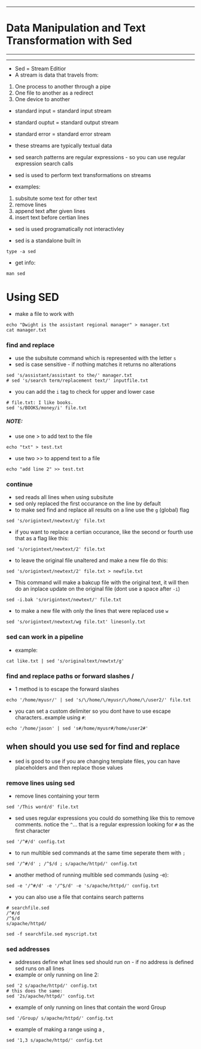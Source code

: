 ***
# Data Manipulation and Text Transformation with Sed
***
***
* Sed = Stream Editior
* A stream is data that travels from:
1.  One process to another through a pipe
2. One file to another as a redirect
3. One device to another
* standard input = standard input stream
* standard ouptut = standard output stream 
* standard error = standard error stream 
* these streams are typically textual data
* sed search patterns are regular expressions - so you can use regular expression search calls

* sed is used to perform text transformations on streams
* examples:
1. subsitute some text for other text
2. remove lines
3. append text after given lines
4. insert text before certian lines
* sed is used programatically not interactivley 


* sed is a standalone built in
```
type -a sed
```
* get info:
```
man sed
```

# Using SED
* make a file to work with
```
echo "Dwight is the assistant regional manager" > manager.txt
cat manager.txt 
```
### find and replace
* use the subsitute command which is represented with the letter ```s```
* sed is case sensitive - if nothing matches it returns no alterations
```
sed 's/assistant/assistant to the/' manager.txt
# sed 's/search term/replacement text/' inputfile.txt
```
* you can add the ```i``` tag to check for upper and lower case
```
# file.txt: I like books.
sed 's/BOOKS/money/i' file.txt
```
##### NOTE:
* use one > to add text to the file
```
echo "txt" > test.txt
```
* use two >> to append text to a file
```
echo "add line 2" >> test.txt
```
### continue
* sed reads all lines when using subsitute 
* sed only replaced the first occurance on the line by default
* to make sed find and replace all results on a line use the ```g``` (global) flag
```
sed 's/origintext/newtext/g' file.txt
```
* if you want to replace a certian occurance, like the second or fourth use that as a flag like this:
```
sed 's/origintext/newtext/2' file.txt
```
* to leave the original file unaltered and make a new file do this:
```
sed 's/origintext/newtext/2' file.txt > newfile.txt
```
* This command will make a bakcup file with the original text, it will then do an inplace update on the original file (dont use a space after ```-i```)
```
sed -i.bak 's/origintext/newtext/' file.txt
```
* to make a new file with only the lines that were replaced use ```w```
```
sed 's/origintext/newtext/wg file.txt' linesonly.txt
```
### sed can work in a pipeline
* example:
```
cat like.txt | sed 's/originaltext/newtxt/g'
```
### find and replace paths or forward slashes / 
* 1 method is to escape the forward slashes 
```
echo '/home/myusr/' | sed 's/\/home/\/myusr/\/home/\/user2/' file.txt
```
* you can set a custom delimiter so you dont have to use escape characters..example using ```#```:
```
echo '/home/jason' | sed 's#/home/myusr#/home/user2#'
```


## when should you use sed for find and replace
* sed is good to use if you are changing template files, you can have placeholders and then replace those values

### remove lines using sed 
* remove lines containing your term
```
sed '/This word/d' file.txt
```
* sed uses regular expressions you could do something like this to remove comments. notice the ```^```... that is a regular expression looking for ```#``` as the first character
```
sed '/^#/d' config.txt
```
*  to run multible sed commands at the same time seperate them with ```;```
```
sed '/^#/d' ; /^$/d ; s/apache/httpd/' config.txt
```
* another method of running multible sed commands (using -e):
```
sed -e '/^#/d' -e '/^$/d' -e 's/apache/httpd/' config.txt
```
* you can also use a file that contains search patterns
```
# searchfile.sed
/^#/d
/^$/d
s/apache/httpd/
```
```
sed -f searchfile.sed myscript.txt
```

### sed addresses
* addresses define what lines sed should run on - if no address is defined sed runs on all lines
* example or only running on line 2:
```
sed '2 s/apache/httpd/' config.txt
# this does the same:
sed '2s/apache/httpd/' config.txt
```
* example of only running on lines that contain the word Group
```
sed '/Group/ s/apache/httpd/' config.txt
```
* example of making a range using a ,
```
sed '1,3 s/apache/httpd/' config.txt
```